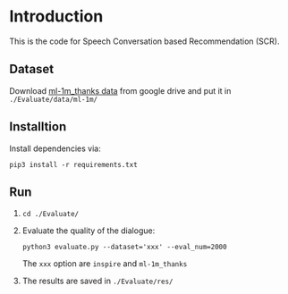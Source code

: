 # Introduction
This is the code for Speech Conversation based Recommendation (SCR).

<!-- # Run -->
<!-- Please refer to this [document](https://fssntlo70a.feishu.cn/docx/ObVqdxPnZooShAxgpE1czsEKnHh) on how to run the code. -->
## Dataset
Download [ml-1m_thanks data](https://drive.google.com/file/d/1YZpuax0PrqtlNfyHGVkhDHdqFSn9MmHH/view?usp=sharing) from google drive and put it in `./Evaluate/data/ml-1m/`

## Installtion
Install dependencies via:
```
pip3 install -r requirements.txt
```

## Run
1. ```cd ./Evaluate/```
2.  Evaluate the quality of the dialogue:

    ```python3 evaluate.py --dataset='xxx' --eval_num=2000```
    
    The `xxx` option are `inspire` and `ml-1m_thanks`
3. The results are saved in ```./Evaluate/res/```





